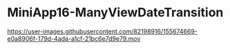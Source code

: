 # MiniApp16-ManyViewDateTransition

https://user-images.githubusercontent.com/82198916/155674669-e0a8906f-179d-4ada-a1cf-21bc6e7d9e79.mov
